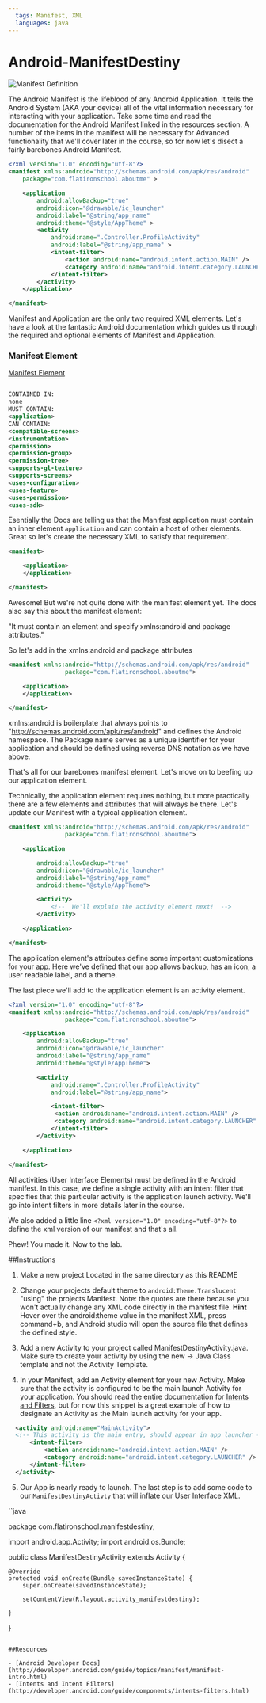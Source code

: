 ```yaml
---
  tags: Manifest, XML
  languages: java
---
```


Android-ManifestDestiny
=======================

![Manifest Definition](manifest.jpg)

The Android Manifest is the lifeblood of any Android Application.  It tells the Android System (AKA your device) all of the vital information necessary for interacting with your application.  Take some time and read the documentation for the Android Manifest linked in the resources section.  A number of the items in the manifest will be necessary for Advanced functionality that we'll cover later in the course, so for now let's disect a fairly barebones Android Manifest.  

```xml 
<?xml version="1.0" encoding="utf-8"?>
<manifest xmlns:android="http://schemas.android.com/apk/res/android"
    package="com.flatironschool.aboutme" >

    <application
        android:allowBackup="true"
        android:icon="@drawable/ic_launcher"
        android:label="@string/app_name"
        android:theme="@style/AppTheme" >
        <activity
            android:name=".Controller.ProfileActivity"
            android:label="@string/app_name" >
            <intent-filter>
                <action android:name="android.intent.action.MAIN" />
                <category android:name="android.intent.category.LAUNCHER" />
            </intent-filter>
        </activity>
    </application>

</manifest>

```

Manifest and Application are the only two required XML elements.  Let's have a look at the fantastic Android documentation which guides us through the required and optional elements of Manifest and Application.  

### Manifest Element 

[Manifest Element](http://developer.android.com/guide/topics/manifest/manifest-element.html)

```xml 

CONTAINED IN:
none
MUST CONTAIN:
<application>
CAN CONTAIN:
<compatible-screens> 
<instrumentation> 
<permission> 
<permission-group> 
<permission-tree> 
<supports-gl-texture> 
<supports-screens> 
<uses-configuration> 
<uses-feature> 
<uses-permission> 
<uses-sdk>

```
Esentially the Docs are telling us that the Manifest application must contain an inner element `application` and can contain a host of other elements.  Great so let's create the necessary XML to satisfy that requirement.   

```xml 
<manifest>

    <application> 
    </application>

</manifest>

```

Awesome! But we're not quite done with the manifest element yet.  The docs also say this about the manifest element:  

"It must contain an <application> element and specify xmlns:android and package attributes."

So let's add in the xmlns:android and package attributes

```xml 
<manifest xmlns:android="http://schemas.android.com/apk/res/android"
			    package="com.flatironschool.aboutme">

    <application> 
    </application>

</manifest>

```

xmlns:android is boilerplate that always points to "http://schemas.android.com/apk/res/android" and defines the Android namespace.  The Package name serves as a unique identifier for your application and should be defined using reverse DNS notation as we have above.  

That's all for our barebones manifest element.  Let's move on to beefing up our application element.  

Technically, the application element requires nothing, but more practically there are a few elements and attributes that will always be there.  Let's update our Manifest with a typical application element.  

```xml 
<manifest xmlns:android="http://schemas.android.com/apk/res/android"
			    package="com.flatironschool.aboutme">

    <application 

        android:allowBackup="true"
        android:icon="@drawable/ic_launcher"
        android:label="@string/app_name"
        android:theme="@style/AppTheme"> 

        <activity>
        	<!--  We'll explain the activity element next!  -->
        </activity>

    </application>

</manifest>

```

The application element's attributes define some important customizations for your app.  Here we've defined that our app allows backup, has an icon, a user readable label, and a theme. 

The last piece we'll add to the application element is an activity element.  

```xml 
<?xml version="1.0" encoding="utf-8"?>
<manifest xmlns:android="http://schemas.android.com/apk/res/android"
			    package="com.flatironschool.aboutme">

    <application 
        android:allowBackup="true"
        android:icon="@drawable/ic_launcher"
        android:label="@string/app_name"
        android:theme="@style/AppTheme"> 

        <activity  
            android:name=".Controller.ProfileActivity"
            android:label="@string/app_name">

        	<intent-filter>
        	 <action android:name="android.intent.action.MAIN" />
             <category android:name="android.intent.category.LAUNCHER" />
        	</intent-filter> 
        </activity>

    </application>

</manifest>

```

All activities (User Interface Elements) must be defined in the Android manifest.  In this case, we define a single activity with an intent filter that specifies that this particular activity is the application launch activity.  We'll go into intent filters in more details later in the course.  

We also added a little line `<?xml version="1.0" encoding="utf-8"?>` to define the xml version of our manifest and that's all.  

Phew! You made it.  Now to the lab. 

##Instructions  

  1.  Make a new project Located in the same directory as this README
  
  2.  Change your projects default theme to `android:Theme.Translucent` "using" the projects Manifest.  Note: the quotes are there because you won't actually change any XML code directly in the manifest file.  **Hint** Hover over the android:theme value in the manifest XML, press command+b, and Android studio will open the source file that defines the defined style.  
  
  3.  Add a new Activity to your project called ManifestDestinyActivity.java.  Make sure to create your activity by using the new -> Java Class template and not the Activity Template.   
  
  4.  In your Manifest, add an Activity element for your new Activity.  Make sure that the activity is configured to be the main launch Activity for your application.  You should read the entire documentation for [Intents and Filters](http://developer.android.com/guide/components/intents-filters.html), but for now this snippet is a great example of how to designate an Activity as the Main launch activity for your app.  
  
  ```xml
    <activity android:name="MainActivity">
    <!-- This activity is the main entry, should appear in app launcher -->
        <intent-filter>
            <action android:name="android.intent.action.MAIN" />
            <category android:name="android.intent.category.LAUNCHER" />
        </intent-filter>
    </activity>
  ```
  5. Our App is nearly ready to launch.  The last step is to add some code to our `ManifestDestinyActivty` that will inflate our User Interface XML.   
  
  ``java

  package com.flatironschool.manifestdestiny;

import android.app.Activity;
import android.os.Bundle;


public class ManifestDestinyActivity extends Activity {


    @Override
    protected void onCreate(Bundle savedInstanceState) {
        super.onCreate(savedInstanceState);

        setContentView(R.layout.activity_manifestdestiny);

    }
}
```

##Resources 

- [Android Developer Docs](http://developer.android.com/guide/topics/manifest/manifest-intro.html)
- [Intents and Intent Filters](http://developer.android.com/guide/components/intents-filters.html)
